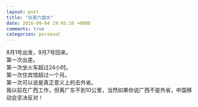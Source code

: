 ```yaml
---
layout: post
title: "出差六盘水"
date: 2016-09-04 19:45:10 +0800
comments: true
categories: personal 
---
```

8月1号出发，9月7号回来。  
第一次出差。  
第一次坐火车超过24小时。  
第一次住宾馆超过一个月。  
第一次可以说是真正意义上的去外省。  
我以前在广西工作，但离广东不到10公里，当然如果你说广西不是外省，中国移动会坚决反对！  
